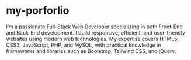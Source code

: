 # my-porforlio
I’m a passionate Full-Stack Web Developer specializing in both Front-End and Back-End development. I build responsive, efficient, and user-friendly websites using modern web technologies.  My expertise covers HTML5, CSS3, JavaScript, PHP, and MySQL,  with practical knowledge in frameworks and libraries such as Bootstrap, Tailwind CSS, and jQuery.
